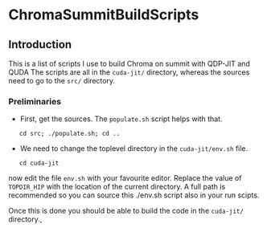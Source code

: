# ChromaSummitBuildScripts

## Introduction

This is a list of scripts I use to build Chroma on summit with QDP-JIT and QUDA
The scripts are all in the `cuda-jit/` directory, whereas the sources need to go to the `src/` directory. 

### Preliminaries
 * First, get the sources. The `populate.sh` script helps with that. 
 ```bash$
    cd src; ./populate.sh; cd ..
 ```
 * We need to change the toplevel directory in the `cuda-jit/env.sh` file.
 ```bash$
    cd cuda-jit
 ```
   now edit the file `env.sh` with your favourite editor. Replace the value of `TOPDIR_HIP` with the location
   of the current directory. A full path is recommended so you can source this ./env.sh script also in your run scipts.
 
 Once this is done you should be able to build the code in the `cuda-jit/` directory.,
